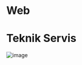 # Web
# Teknik Servis
![image](https://github.com/Teknik24/Web/assets/151061166/52bbf32c-22d1-4108-bcb9-67bb484aac7e)
